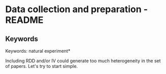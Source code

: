 # Data collection and preparation - README

Keywords
--------

Keywords: natural experiment*

Including RDD and/or IV could generate too much heterogeneity in the set of papers. Let's try to start simple.
